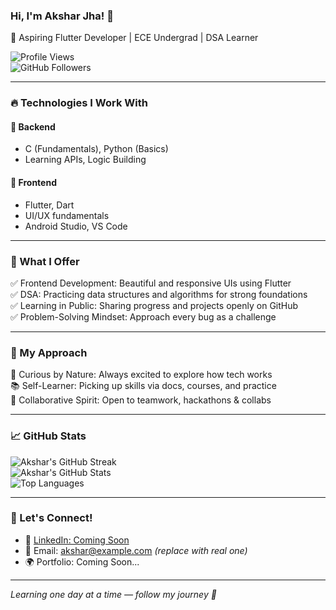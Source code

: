 ### Hi, I'm Akshar Jha! 👋  
🚀 Aspiring Flutter Developer | ECE Undergrad | DSA Learner

![Profile Views](https://komarev.com/ghpvc/?username=Aksharjha147&color=blue)  
![GitHub Followers](https://img.shields.io/github/followers/Aksharjha147?label=Followers&style=social)

---

### 🔥 Technologies I Work With

#### 📌 Backend  
- C (Fundamentals), Python (Basics)  
- Learning APIs, Logic Building  

#### 📌 Frontend  
- Flutter, Dart  
- UI/UX fundamentals  
- Android Studio, VS Code  

---

### 🎯 What I Offer

✅ Frontend Development: Beautiful and responsive UIs using Flutter  
✅ DSA: Practicing data structures and algorithms for strong foundations  
✅ Learning in Public: Sharing progress and projects openly on GitHub  
✅ Problem-Solving Mindset: Approach every bug as a challenge  

---

### 🚀 My Approach

🧩 Curious by Nature: Always excited to explore how tech works  
📚 Self-Learner: Picking up skills via docs, courses, and practice  
🤝 Collaborative Spirit: Open to teamwork, hackathons & collabs  

---

### 📈 GitHub Stats

![Akshar's GitHub Streak](https://github-readme-streak-stats.herokuapp.com/?user=Aksharjha147&theme=tokyonight)  
![Akshar's GitHub Stats](https://github-readme-stats.vercel.app/api?username=Aksharjha147&show_icons=true&theme=tokyonight)  
![Top Languages](https://github-readme-stats.vercel.app/api/top-langs/?username=Aksharjha147&layout=compact&theme=tokyonight)

---

### 💬 Let's Connect!

- 🔗 [LinkedIn: Coming Soon](https://linkedin.com)  
- 📧 Email: akshar@example.com *(replace with real one)*  
- 🌍 Portfolio: Coming Soon...

---

*Learning one day at a time — follow my journey 🚀*
